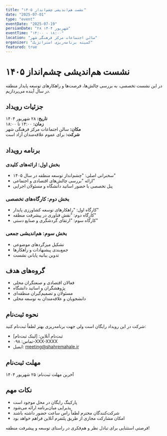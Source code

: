 ```yaml
---
title: "نشست هم‌اندیشی چشم‌انداز ۱۴۰۵"
date: "2025-07-01"
type: "event"
eventDate: "2025-07-19"
persianDate: "۲۸ شهریور ۱۴۰۴"
eventTime: "۱۴:۰۰ - ۱۸:۰۰"
location: "سالن اجتماعات مرکز فرهنگی شهر"
organizer: "کمیته برنامه‌ریزی استراتژیک"
featured: true
---
```

# نشست هم‌اندیشی چشم‌انداز ۱۴۰۵

در این نشست تخصصی، به بررسی چالش‌ها، فرصت‌ها و راهکارهای توسعه پایدار منطقه در سال آینده می‌پردازیم.

## جزئیات رویداد

**تاریخ:** ۲۸ شهریور ۱۴۰۴  
**زمان:** ۱۴:۰۰ تا ۱۸:۰۰  
**مکان:** سالن اجتماعات مرکز فرهنگی شهر  
**شرکت:** برای عموم علاقه‌مندان آزاد است  

## برنامه رویداد

### بخش اول: ارائه‌های کلیدی
- سخنرانی اصلی: "چشم‌انداز توسعه منطقه در سال ۱۴۰۵"
- ارائه "بررسی چالش‌های اقتصادی و اجتماعی"
- پنل تخصصی با حضور اساتید دانشگاه و مسئولان اجرایی

### بخش دوم: کارگاه‌های تخصصی
- کارگاه اول: "راهکارهای توسعه کشاورزی پایدار"
- کارگاه دوم: "نقش فناوری در پیشرفت منطقه"
- کارگاه سوم: "ارتقای گردشگری و صنایع دستی"

### بخش سوم: هم‌اندیشی جمعی
- تشکیل میزگردهای موضوعی
- جمع‌بندی پیشنهادات و راهکارها
- تدوین بیانیه پایانی نشست

## گروه‌های هدف

- فعالان اقتصادی و صنعتگران محلی
- پژوهشگران و اساتید دانشگاه
- مسئولان و تصمیم‌گیران منطقه‌ای
- دانشجویان و علاقه‌مندان به توسعه محلی

## نحوه ثبت‌نام

شرکت در این رویداد رایگان است ولی جهت برنامه‌ریزی بهتر لطفاً ثبت‌نام کنید:

- ثبت‌نام آنلاین: [لینک ثبت‌نام]
- تماس: ۰۹۸-XXX-XXXX
- ایمیل: meeting@shahremahale.ir

## مهلت ثبت‌نام

آخرین مهلت ثبت‌نام: ۲۵ شهریور ۱۴۰۴

## نکات مهم

- پارکینگ رایگان در محل موجود است
- پذیرایی میان‌برنامه ارائه می‌شود
- شرکت‌کنندگان محترم لطفاً راس ساعت حضور داشته باشند
- امکان مشارکت مجازی از طریق پلتفرم آنلاین فراهم خواهد بود

فرصتی استثنایی برای تبادل نظر و هم‌فکری در راستای توسعه و پیشرفت منطقه!
